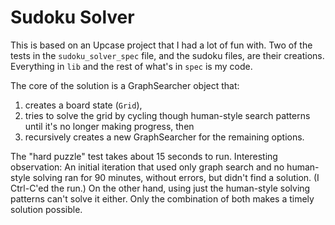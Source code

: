 # Sudoku Solver

This is based on an Upcase project that I had a lot of fun with. Two of the tests in the `sudoku_solver_spec` file, and the sudoku files, are their creations. Everything in `lib` and the rest of what's in `spec` is my code.

The core of the solution is a GraphSearcher object that:

1. creates a board state (`Grid`),
2. tries to solve the grid by cycling though human-style search patterns until it's no longer making progress, then
3. recursively creates a new GraphSearcher for the remaining options.

The "hard puzzle" test takes about 15 seconds to run. Interesting observation: An initial iteration that used only graph search and no human-style solving ran for 90 minutes, without errors, but didn't find a solution. (I Ctrl-C'ed the run.) On the other hand, using just the human-style solving patterns can't solve it either. Only the combination of both makes a timely solution possible.
